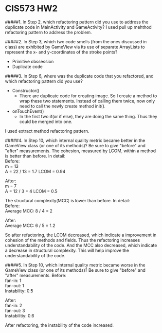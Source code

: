 CIS573 HW2
========

#####1. In Step 2, which refactoring pattern did you use to address the duplicate code in MainActivity and GameActivity?
I used pull up mehthod refactoring pattern to address the problem.


#####2. In Step 3, which two code smells (from the ones discussed in class) are exhibited by GameView via its use of separate ArrayLists to represent the x- and y-coordinates of the stroke points?
- Primitive obssession  
- Duplicate code  

#####3. In Step 6, where was the duplicate code that you refactored, and which refactoring pattern did you use?
- Constructor()
  - There are duplicate code for creating image. So I create a method to wrap these two statements. Instead of calling them twice, now only need to call the newly create method init().
- onTouchEvent()  
  - In the first two if(or if else), they are doing the same thing. Thus they could be merged into one.  

I used extract method refactoring pattern.  

#####4. In Step 10, which internal quality metric became better in the GameView class (or one of its methods)? Be sure to give "before" and "after" measurements.
The cohesion, measured by LCOM, within a method is better than before. In detail:  
Before:  
m = 13  
A = 22 / 13 = 1.7
LCOM = 0.94

After:  
m = 7  
A = 12 / 3 = 4 
LCOM = 0.5

The structural complexity(MCC) is lower than before. In detail:  
Before:  
Average MCC: 8 / 4 = 2   

After:  
Average MCC: 6 / 5 = 1.2


So after refactoring, the LCOM decreased, which indicate a improvement in cohesion of the methods and fields. Thus the refactoring increases understandability of the code.
And the MCC also decreased, which indicate a decrease in structural complexity. This will help improve the understandability of the code.

#####5. In Step 10, which internal quality metric became worse in the GameView class (or one of its methods)? Be sure to give "before" and "after" measurements.
Before:  
fan-in: 1  
fan-out: 1  
Instability: 0.5  

After:  
fan-in: 2  
fan-out: 3   
Instabilitiy: 0.6

After refactoring, the instability of the code increased.
